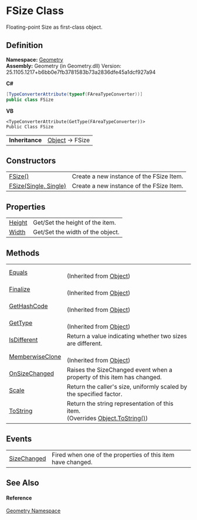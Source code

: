 # FSize Class


Floating-point Size as first-class object.



## Definition
**Namespace:** <a href="eb409b48-e279-bdb4-daf3-3196b72d55a2.md">Geometry</a>  
**Assembly:** Geometry (in Geometry.dll) Version: 25.1105.1217+b6bb0e7fb3781583b73a2836dfe45a1dcf927a94

**C#**
``` C#
[TypeConverterAttribute(typeof(FAreaTypeConverter))]
public class FSize
```
**VB**
``` VB
<TypeConverterAttribute(GetType(FAreaTypeConverter))>
Public Class FSize
```

<table><tr><td><strong>Inheritance</strong></td><td><a href="https://learn.microsoft.com/dotnet/api/system.object" target="_blank" rel="noopener noreferrer">Object</a>  →  FSize</td></tr>
</table>



## Constructors
<table>
<tr>
<td><a href="b9fa8756-0ba0-dd2e-4010-84b1a71c02cd.md">FSize()</a></td>
<td>Create a new instance of the FSize Item.</td></tr>
<tr>
<td><a href="12ca3c11-180b-5396-a0cd-673330385848.md">FSize(Single, Single)</a></td>
<td>Create a new instance of the FSize Item.</td></tr>
</table>

## Properties
<table>
<tr>
<td><a href="5085fd7b-f2b7-4cd9-d052-316a019949a0.md">Height</a></td>
<td>Get/Set the height of the item.</td></tr>
<tr>
<td><a href="3cced113-905a-9736-37d1-1cd82ff78174.md">Width</a></td>
<td>Get/Set the width of the object.</td></tr>
</table>

## Methods
<table>
<tr>
<td><a href="https://learn.microsoft.com/dotnet/api/system.object.equals#system-object-equals(system-object)" target="_blank" rel="noopener noreferrer">Equals</a></td>
<td><br />(Inherited from <a href="https://learn.microsoft.com/dotnet/api/system.object" target="_blank" rel="noopener noreferrer">Object</a>)</td></tr>
<tr>
<td><a href="https://learn.microsoft.com/dotnet/api/system.object.finalize" target="_blank" rel="noopener noreferrer">Finalize</a></td>
<td><br />(Inherited from <a href="https://learn.microsoft.com/dotnet/api/system.object" target="_blank" rel="noopener noreferrer">Object</a>)</td></tr>
<tr>
<td><a href="https://learn.microsoft.com/dotnet/api/system.object.gethashcode" target="_blank" rel="noopener noreferrer">GetHashCode</a></td>
<td><br />(Inherited from <a href="https://learn.microsoft.com/dotnet/api/system.object" target="_blank" rel="noopener noreferrer">Object</a>)</td></tr>
<tr>
<td><a href="https://learn.microsoft.com/dotnet/api/system.object.gettype" target="_blank" rel="noopener noreferrer">GetType</a></td>
<td><br />(Inherited from <a href="https://learn.microsoft.com/dotnet/api/system.object" target="_blank" rel="noopener noreferrer">Object</a>)</td></tr>
<tr>
<td><a href="329e04e3-6004-f03c-46e8-15f9778a625d.md">IsDifferent</a></td>
<td>Return a value indicating whether two sizes are different.</td></tr>
<tr>
<td><a href="https://learn.microsoft.com/dotnet/api/system.object.memberwiseclone" target="_blank" rel="noopener noreferrer">MemberwiseClone</a></td>
<td><br />(Inherited from <a href="https://learn.microsoft.com/dotnet/api/system.object" target="_blank" rel="noopener noreferrer">Object</a>)</td></tr>
<tr>
<td><a href="1ed9c2ff-9b84-bfc4-3d91-922858779416.md">OnSizeChanged</a></td>
<td>Raises the SizeChanged event when a property of this item has changed.</td></tr>
<tr>
<td><a href="7aceeea1-f1e2-7124-599b-b4a38495e0c9.md">Scale</a></td>
<td>Return the caller's size, uniformly scaled by the specified factor.</td></tr>
<tr>
<td><a href="50866f03-1ec9-cb0d-c48b-3fd18d2c1653.md">ToString</a></td>
<td>Return the string representation of this item.<br />(Overrides <a href="https://learn.microsoft.com/dotnet/api/system.object.tostring" target="_blank" rel="noopener noreferrer">Object.ToString()</a>)</td></tr>
</table>

## Events
<table>
<tr>
<td><a href="4fa6f6a3-12ed-b3c5-0f06-8a58cf4b1ece.md">SizeChanged</a></td>
<td>Fired when one of the properties of this item have changed.</td></tr>
</table>

## See Also


#### Reference
<a href="eb409b48-e279-bdb4-daf3-3196b72d55a2.md">Geometry Namespace</a>  
